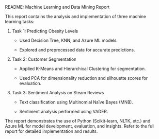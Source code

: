 README: Machine Learning and Data Mining Report



This report contains the analysis and implementation of three machine learning tasks:



1. Task 1: Predicting Obesity Levels

   - Used Decision Tree, KNN, and Azure ML models.

   - Explored and preprocessed data for accurate predictions.



2. Task 2: Customer Segmentation

   - Applied K-Means and Hierarchical Clustering for segmentation.

   - Used PCA for dimensionality reduction and silhouette scores for evaluation.



3. Task 3: Sentiment Analysis on Steam Reviews

   - Text classification using Multinomial Naïve Bayes (MNB).

   - Sentiment analysis performed using VADER.



The report demonstrates the use of Python (Scikit-learn, NLTK, etc.) and Azure ML for model development, evaluation, and insights. Refer to the full report for detailed implementation and results.